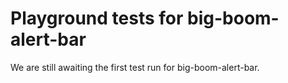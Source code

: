 # Playground tests for big-boom-alert-bar
We are still awaiting the first test run for big-boom-alert-bar.
